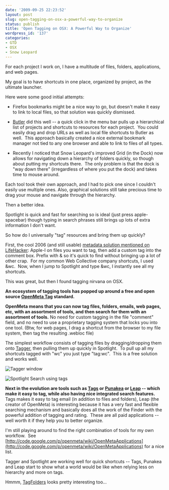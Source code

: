 ```yaml
---
date: '2009-09-25 22:23:52'
layout: post
slug: open-tagging-on-osx-a-powerful-way-to-organize
status: publish
title: 'Open Tagging on OSX: A Powerful Way to Organize'
wordpress_id: '137'
categories:
- GTD
- OSX
- Snow Leopard
---
```


For each project I work on, I have a multitude of files, folders, applications, and web pages.

My goal is to have shortcuts in one place, organized by project, as the ultimate launcher.

Here were some good initial attempts:



	
  * Firefox bookmarks might be a nice way to go, but doesn't make it easy to link to local files, so that solution was quickly dismissed.

	
  * [Butler](http://www.manytricks.com/butler/) did this well -- a quick click in the menu bar pulls up a hierarchical list of projects and shortcuts to resources for each project.  You could easily drag and drop URLs as well as local file shortcuts to Butler as well.  This approach basically created a nice external bookmark manager not tied to any one browser and able to link to files of all types.

	
  * Recently I noticed that Snow Leopard's improved Grid (in the Dock) now allows for navigating down a hierarchy of folders quickly, so though about putting my shortcuts there.  The only problem is that the dock is "way down there" (irregardless of where you put the dock) and takes time to mouse around.


Each tool took their own approach, and I had to pick one since I couldn't easily use multiple ones. Also, graphical solutions still take precious time to drag your mouse and navigate through the hierarchy.

Then a better idea.

Spotlight is quick and fast for searching so is ideal (just press apple-spacebar) though typing in search phrases still brings up lots of extra information I don't want.

So how do I universally "tag" resources and bring them up quickly?

First, the cool 2006 (and still usable) [metadata solution mentioned on LifeHacker](http://lifehacker.com/169971/metadata-as-a-filing-system): Apple-I on files you want to tag, then add a custom tag into the comment box. Prefix with & so it's quick to find without bringing up a lot of other crap.  For my common Web Collective company shortcuts, I used &wc.  Now, when I jump to Spotlight and type &wc, I instantly see all my shortcuts.

This was great, but then I found tagging nirvana on OSX.

**An ecosystem of tagging tools has popped up around a free and open source [OpenMeta Tag](http://code.google.com/p/openmeta/) standard.**

**OpenMeta means that you can now tag files, folders, emails, web pages, etc, with an assortment of tools, and then search for them with an assortment of tools.** No need for custom tagging in the file "comment" field, and no need to use a proprietary tagging system that locks you into one tool. (Btw, for web pages, I drag a shortcut from the browser to my file system, then tag the resulting .webloc file)

The simplest workflow consists of tagging files by dragging/dropping them onto [Tagger](http://hasseg.org/tagger/), then pulling them up quickly in Spotlight.  To pull up all my shortcuts tagged with "wc" you just type "tag:wc".  This is a free solution and works well.

![Tagger window](/images/post/2009/09/tagger_window.png)

![Spotlight Search using tags](/images/post/2009/09/Screen-shot-2009-09-25-at-10.31.39-PM.png)

**Next in the evolution are tools such as [Tags](http://gravityapps.com/tags/overview/) or [Punakea](http://www.nudgenudge.eu/punakea) or [Leap](http://www.ironicsoftware.com/leap/index.html) -- which make it easy to tag, while also having nice integrated search features.** Tags makes it easy to tag email (in addition to files and folders), Leap (the creator of OpenMeta) is interesting because it has a very fast and flexible searching mechanism and basically does all the work of the Finder with the powerful addition of tagging and rating.  These are all paid applications -- well worth it if they help you to better organize.

I'm still playing around to find the right combination of tools for my own workflow.  See [http://code.google.com/p/openmeta/wiki/OpenMetaApplications](http://code.google.com/p/openmeta/wiki/OpenMetaApplications) for a nice list.

Tagger and Spotlight are working well for quick shortcuts -- Tags, Punakea and Leap start to show what a world would be like when relying less on hierarchy and more on tags.

Hmmm, [TagFolders](http://web.me.com/jonstovell/Tag_Folders/Tag_Folders_Home.html) looks pretty interesting too...
